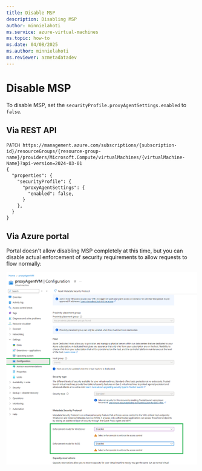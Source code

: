 ```yaml
---
title: Disable MSP
description: Disabling MSP
author: minnielahoti
ms.service: azure-virtual-machines
ms.topic: how-to
ms.date: 04/08/2025
ms.author: minnielahoti
ms.reviewer: azmetadatadev
---
```


# Disable MSP

To disable MSP, set the `securityProfile.proxyAgentSettings.enabled` to `false`.

## Via REST API

```http
PATCH https://management.azure.com/subscriptions/{subscription-id}/resourceGroups/{resource-group-name}/providers/Microsoft.Compute/virtualMachines/{virtualMachine-Name}?api-version=2024-03-01
{
  "properties": {
    "securityProfile": {
      "proxyAgentSettings": {
        "enabled": false,
      }
    },
  }
}
```

## Via Azure portal

Portal doesn't allow disabling MSP completely at this time, but you can disable actual enforcement of security requirements to allow requests to flow normally:

![Screenshot of the Azure portal screen.](../images/disable-msp-portal.png)
